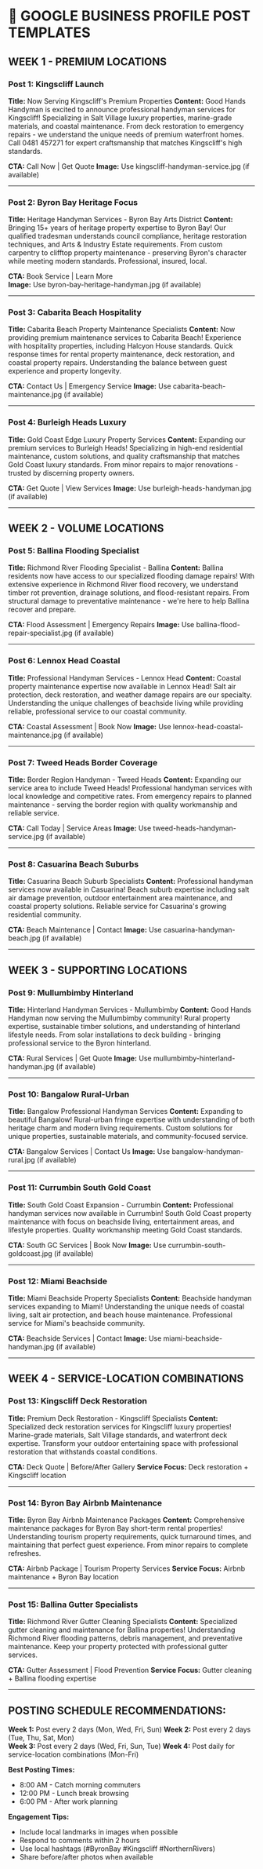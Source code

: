 # 📱 GOOGLE BUSINESS PROFILE POST TEMPLATES

## WEEK 1 - PREMIUM LOCATIONS

### Post 1: Kingscliff Launch
**Title:** Now Serving Kingscliff's Premium Properties
**Content:** 
Good Hands Handyman is excited to announce professional handyman services for Kingscliff! Specializing in Salt Village luxury properties, marine-grade materials, and coastal maintenance. From deck restoration to emergency repairs - we understand the unique needs of premium waterfront homes. Call 0481 457271 for expert craftsmanship that matches Kingscliff's high standards.

**CTA:** Call Now | Get Quote
**Image:** Use kingscliff-handyman-service.jpg (if available)

---

### Post 2: Byron Bay Heritage Focus  
**Title:** Heritage Handyman Services - Byron Bay Arts District
**Content:**
Bringing 15+ years of heritage property expertise to Byron Bay! Our qualified tradesman understands council compliance, heritage restoration techniques, and Arts & Industry Estate requirements. From custom carpentry to clifftop property maintenance - preserving Byron's character while meeting modern standards. Professional, insured, local.

**CTA:** Book Service | Learn More  
**Image:** Use byron-bay-heritage-handyman.jpg (if available)

---

### Post 3: Cabarita Beach Hospitality
**Title:** Cabarita Beach Property Maintenance Specialists
**Content:**
Now providing premium maintenance services to Cabarita Beach! Experience with hospitality properties, including Halcyon House standards. Quick response times for rental property maintenance, deck restoration, and coastal property repairs. Understanding the balance between guest experience and property longevity.

**CTA:** Contact Us | Emergency Service
**Image:** Use cabarita-beach-maintenance.jpg (if available)

---

### Post 4: Burleigh Heads Luxury
**Title:** Gold Coast Edge Luxury Property Services
**Content:**
Expanding our premium services to Burleigh Heads! Specializing in high-end residential maintenance, custom solutions, and quality craftsmanship that matches Gold Coast luxury standards. From minor repairs to major renovations - trusted by discerning property owners.

**CTA:** Get Quote | View Services
**Image:** Use burleigh-heads-handyman.jpg (if available)

---

## WEEK 2 - VOLUME LOCATIONS

### Post 5: Ballina Flooding Specialist
**Title:** Richmond River Flooding Specialist - Ballina
**Content:**
Ballina residents now have access to our specialized flooding damage repairs! With extensive experience in Richmond River flood recovery, we understand timber rot prevention, drainage solutions, and flood-resistant repairs. From structural damage to preventative maintenance - we're here to help Ballina recover and prepare.

**CTA:** Flood Assessment | Emergency Repairs
**Image:** Use ballina-flood-repair-specialist.jpg (if available)

---

### Post 6: Lennox Head Coastal
**Title:** Professional Handyman Services - Lennox Head
**Content:**
Coastal property maintenance expertise now available in Lennox Head! Salt air protection, deck restoration, and weather damage repairs are our specialty. Understanding the unique challenges of beachside living while providing reliable, professional service to our coastal community.

**CTA:** Coastal Assessment | Book Now
**Image:** Use lennox-head-coastal-maintenance.jpg (if available)

---

### Post 7: Tweed Heads Border Coverage
**Title:** Border Region Handyman - Tweed Heads
**Content:**
Expanding our service area to include Tweed Heads! Professional handyman services with local knowledge and competitive rates. From emergency repairs to planned maintenance - serving the border region with quality workmanship and reliable service.

**CTA:** Call Today | Service Areas
**Image:** Use tweed-heads-handyman-service.jpg (if available)

---

### Post 8: Casuarina Beach Suburbs
**Title:** Casuarina Beach Suburb Specialists
**Content:**
Professional handyman services now available in Casuarina! Beach suburb expertise including salt air damage prevention, outdoor entertainment area maintenance, and coastal property solutions. Reliable service for Casuarina's growing residential community.

**CTA:** Beach Maintenance | Contact
**Image:** Use casuarina-handyman-beach.jpg (if available)

---

## WEEK 3 - SUPPORTING LOCATIONS

### Post 9: Mullumbimby Hinterland
**Title:** Hinterland Handyman Services - Mullumbimby
**Content:**
Good Hands Handyman now serving the Mullumbimby community! Rural property expertise, sustainable timber solutions, and understanding of hinterland lifestyle needs. From solar installations to deck building - bringing professional service to the Byron hinterland.

**CTA:** Rural Services | Get Quote
**Image:** Use mullumbimby-hinterland-handyman.jpg (if available)

---

### Post 10: Bangalow Rural-Urban
**Title:** Bangalow Professional Handyman Services
**Content:**
Expanding to beautiful Bangalow! Rural-urban fringe expertise with understanding of both heritage charm and modern living requirements. Custom solutions for unique properties, sustainable materials, and community-focused service.

**CTA:** Bangalow Services | Contact Us
**Image:** Use bangalow-handyman-rural.jpg (if available)

---

### Post 11: Currumbin South Gold Coast
**Title:** South Gold Coast Expansion - Currumbin
**Content:**
Professional handyman services now available in Currumbin! South Gold Coast property maintenance with focus on beachside living, entertainment areas, and lifestyle properties. Quality workmanship meeting Gold Coast standards.

**CTA:** South GC Services | Book Now
**Image:** Use currumbin-south-goldcoast.jpg (if available)

---

### Post 12: Miami Beachside
**Title:** Miami Beachside Property Specialists
**Content:**
Beachside handyman services expanding to Miami! Understanding the unique needs of coastal living, salt air protection, and beach house maintenance. Professional service for Miami's beachside community.

**CTA:** Beachside Services | Contact
**Image:** Use miami-beachside-handyman.jpg (if available)

---

## WEEK 4 - SERVICE-LOCATION COMBINATIONS

### Post 13: Kingscliff Deck Restoration
**Title:** Premium Deck Restoration - Kingscliff Specialists
**Content:**
Specialized deck restoration services for Kingscliff luxury properties! Marine-grade materials, Salt Village standards, and waterfront deck expertise. Transform your outdoor entertaining space with professional restoration that withstands coastal conditions.

**CTA:** Deck Quote | Before/After Gallery
**Service Focus:** Deck restoration + Kingscliff location

---

### Post 14: Byron Bay Airbnb Maintenance  
**Title:** Byron Bay Airbnb Maintenance Packages
**Content:**
Comprehensive maintenance packages for Byron Bay short-term rental properties! Understanding tourism property requirements, quick turnaround times, and maintaining that perfect guest experience. From minor repairs to complete refreshes.

**CTA:** Airbnb Package | Tourism Property Services
**Service Focus:** Airbnb maintenance + Byron Bay location

---

### Post 15: Ballina Gutter Specialists
**Title:** Richmond River Gutter Cleaning Specialists
**Content:**
Specialized gutter cleaning and maintenance for Ballina properties! Understanding Richmond River flooding patterns, debris management, and preventative maintenance. Keep your property protected with professional gutter services.

**CTA:** Gutter Assessment | Flood Prevention
**Service Focus:** Gutter cleaning + Ballina flooding expertise

---

## POSTING SCHEDULE RECOMMENDATIONS:

**Week 1:** Post every 2 days (Mon, Wed, Fri, Sun)
**Week 2:** Post every 2 days (Tue, Thu, Sat, Mon)  
**Week 3:** Post every 2 days (Wed, Fri, Sun, Tue)
**Week 4:** Post daily for service-location combinations (Mon-Fri)

**Best Posting Times:**
- 8:00 AM - Catch morning commuters
- 12:00 PM - Lunch break browsing  
- 6:00 PM - After work planning

**Engagement Tips:**
- Include local landmarks in images when possible
- Respond to comments within 2 hours
- Use local hashtags (#ByronBay #Kingscliff #NorthernRivers)
- Share before/after photos when available